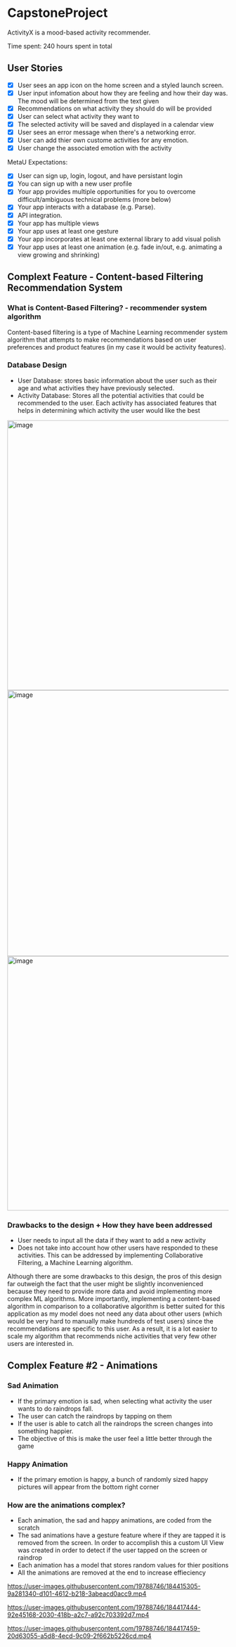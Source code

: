 # CapstoneProject

ActivityX is a mood-based activity recommender.

Time spent: 240 hours spent in total

## User Stories

- [x] User sees an app icon on the home screen and a styled launch screen.
- [x] User input infomation about how they are feeling and how their day was. The mood will be determined from the text given 
- [x] Recommendations on what activity they should do will be provided 
- [x] User can select what activity they want to
- [x] The selected activity will be saved and displayed in a calendar view
- [x] User sees an error message when there's a networking error.
- [x] User can add thier own custome activities for any emotion.
- [x] User change the associated emotion with the activity 

MetaU Expectations:

- [x] User can sign up, login, logout, and have persistant login 
- [x] You can sign up with a new user profile
- [x] Your app provides multiple opportunities for you to overcome difficult/ambiguous technical problems (more below)
- [x] Your app interacts with a database (e.g. Parse).
- [x] API integration.
- [x] Your app has multiple views
- [x] Your app uses at least one gesture
- [x] Your app incorporates at least one external library to add visual polish
- [x] Your app uses at least one animation (e.g. fade in/out, e.g. animating a view growing and shrinking)

## Complext Feature - Content-based Filtering Recommendation System
### What is Content-Based Filtering? - recommender system algorithm
Content-based filtering is a type of Machine Learning recommender system algorithm that attempts to make recommendations based on user preferences and product features (in my case it would be activity features).

### Database Design
- User Database: stores basic information about the user such as their age and what activities they have previously selected.
- Activity Database:  Stores all the potential activities that could be recommended to the user. Each activity has associated features that helps in determining which activity the user would like the best

<img width="614" alt="image" src="https://user-images.githubusercontent.com/19788746/184416114-15982827-247e-4556-8403-01ef0df43ce0.png">
<img width="605" alt="image" src="https://user-images.githubusercontent.com/19788746/184416213-48177b9f-844a-4f85-8eb5-61f1236fec0e.png">
<img width="579" alt="image" src="https://user-images.githubusercontent.com/19788746/184416306-c63f1df6-6343-4958-bbfe-daadd3a1b9ae.png">

### Drawbacks to the design + How they have been addressed
- User needs to input all the data if they want to add a new activity
- Does not take into account how other users have responded to these activities. This can be addressed by implementing Collaborative Filtering, a Machine Learning algorithm.

Although there are some drawbacks to this design, the pros of this design far outweigh the fact that the user might be slightly inconvenienced because they need to provide more data and avoid implementing more complex ML algorithms. More importantly, implementing a content-based algorithm in comparison to a collaborative algorithm is better suited for this application as my model does not need any data about other users (which would be very hard to manually make hundreds of test users) since the recommendations are specific to this user. As a result, it is a lot easier to scale my algorithm that recommends niche activities that very few other users are interested in.


## Complex Feature #2 - Animations
### Sad Animation
- If the primary emotion is sad, when selecting what activity the user wants to do raindrops fall.
- The user can catch the raindrops by tapping on them
- If the user is able to catch all the raindrops the screen changes into something happier.
- The objective of this is make the user feel a little better through the game

### Happy Animation
- If the primary emotion is happy, a bunch of randomly sized happy pictures will appear from the bottom right corner

### How are the animations complex?
- Each animation, the sad and happy animations, are coded from the scratch
- The sad animations have a gesture feature where if they are tapped it is removed from the screen. In order to accomplish this a custom UI View was created in order to detect if the user tapped on the screen or raindrop
- Each animation has a model that stores random values for thier positions
- All the animations are removed at the end to increase effieciency


https://user-images.githubusercontent.com/19788746/184415305-9a281340-d101-4612-b218-3abeacd0acc9.mp4







https://user-images.githubusercontent.com/19788746/184417444-92e45168-2030-418b-a2c7-a92c703392d7.mp4





https://user-images.githubusercontent.com/19788746/184417459-20d63055-a5d8-4ecd-9c09-2f662b5226cd.mp4

